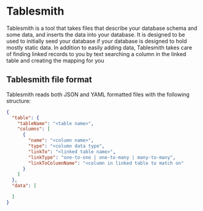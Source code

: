 # Tablesmith

Tablesmith is a tool that takes files that describe your database schema and some data, and inserts the data into your database. It is designed to be used to initially seed your database if your database is designed to hold mostly static data. In addition to easily adding data, Tablesmith takes care of finding linked records to you by text searching a column in the linked table and creating the mapping for you

## Tablesmith file format

Tablesmith reads both JSON and YAML formatted files with the following structure:

```json
{
  "table": {
    "tableName": "<table name>",
    "columns": [
      {
        "name": "<column name>",
        "type": "<column data type",
        "linkTo": "<linked table name>",
        "linkType": "one-to-one | one-to-many | many-to-many",
        "linkToColumnName": "<column in linked table to match on"
      }
    ]
  },
  "data": [

  ]
}
```
